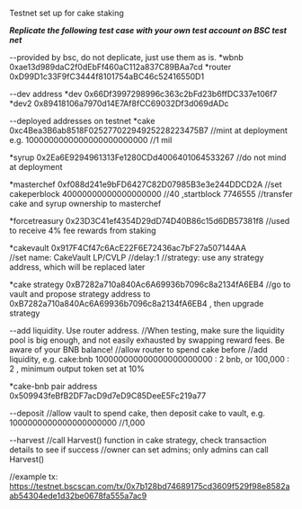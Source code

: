 Testnet set up for cake staking 

***Replicate the following test case with your own test account on BSC test net***

--provided by bsc, do not deplicate, just use them as is.
*wbnb	0xae13d989daC2f0dEbFf460aC112a837C89BAa7cd
*router	0xD99D1c33F9fC3444f8101754aBC46c52416550D1

--dev address
*dev	        0x66Df3997298996c363c2bFd23b6ffDC337e106f7
*dev2		0x89418106a7970d14E7Af8fCC69032Df3d069dADc

--deployed addresses on testnet
*cake    0xc4Bea3B6ab8518F02527702294925228223475B7
//mint  at deployment e.g.  1000000000000000000000000 //1 mil

*syrup   0x2Ea6E9294961313Fe1280CDd4006401064533267
//do not mind at deployment

*masterchef  0xf088d241e9bFD6427C82D07985B3e3e244DDCD2A
//set cakeperblock    40000000000000000000 //40  ,startblock 7746555
//transfer cake and syrup ownership to masterchef

*forcetreasury   0x23D3C41ef4354D29dD74D40B86c15d6DB57381f8
//used to receive 4% fee rewards from staking

*cakevault   0x917F4Cf47c6AcE22F6E72436ac7bF27a507144AA  
//set name: CakeVault LP/CVLP
//delay:1
//strategy: use any strategy address, which will be replaced later

*cake strategy   0xB7282a710a840Ac6A69936b7096c8a2134fA6EB4
//go to vault and propose strategy address to 0xB7282a710a840Ac6A69936b7096c8a2134fA6EB4  , then upgrade strategy

--add liquidity. Use router address.
//When testing, make sure the liquidity pool is big enough, and not easily exhausted by swapping reward fees. Be aware of your BNB balance!
//allow router to spend cake before
//add liquidity, e.g. cake:bnb 100000000000000000000000 : 2 bnb, or 100,000 : 2 , minimum output token set at 10%

*cake-bnb pair address   0x509943feBfB2DF7acD9d7eD9C85DeeE5Fc219a77

--deposit
//allow vault to spend cake, then deposit cake to vault, e.g. 1000000000000000000000 //1,000

--harvest
//call Harvest() function in cake strategy, check transaction details to see if success
//owner can set admins; only admins can call Harvest()

//example tx: https://testnet.bscscan.com/tx/0x7b128bd74689175cd3609f529f98e8582aab54304ede1d32be0678fa555a7ac9